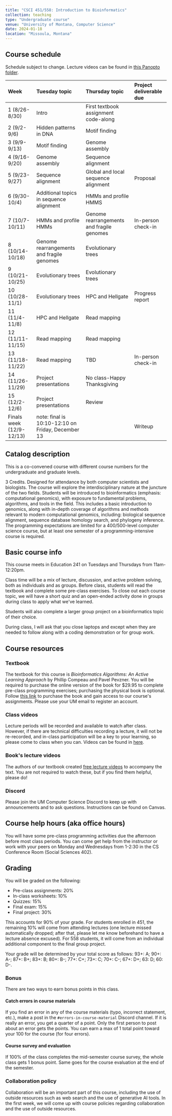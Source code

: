 ```yaml
---
title: "CSCI 451/558: Introduction to Bioinformatics"
collection: teaching
type: "Undergraduate course"
venue: "University of Montana, Computer Science"
date: 2024-01-18
location: "Missoula, Montana"
---
```


## Course schedule

Schedule subject to change. Lecture videos can be found in [this Panopto folder](https://umontana.hosted.panopto.com/Panopto/Pages/Sessions/List.aspx?folderID=a01a54a5-8239-4b2b-8d19-b1d40102d5bc).

|Week|Tuesday topic|Thursday topic|Project deliverable due|
|:---|:---|:---|:---|
|1 (8/26-8/30)|Intro|First textbook assignment code-along||
|2 (9/2-9/6)|Hidden patterns in DNA|Motif finding|
|3 (9/9-9/13)|Motif finding|Genome assembly|
|4 (9/16-9/20)|Genome assembly|Sequence alignment|
|5 (9/23-9/27)|Sequence alignment|Global and local sequence alignment|Proposal|
|6 (9/30-10/4)|Additional topics in sequence alignment|HMMs and profile HMMS|
|7 (10/7-10/11)|HMMs and profile HMMs|Genome rearrangements and fragile genomes|In-person check-in|
|8 (10/14-10/18)|Genome rearrangements and fragile genomes|Evolutionary trees|
|9 (10/21-10/25)|Evolutionary trees|Evolutionary trees|
|10 (10/28-11/1)|Evolutionary trees|HPC and Hellgate|Progress report|
|11 (11/4-11/8)|HPC and Hellgate|Read mapping|
|12 (11/11-11/15)|Read mapping|Read mapping|
|13 (11/18-11/22)|Read mapping|TBD|In-person check-in|
|14 (11/26-11/29)|Project presentations|No class-Happy Thanksgiving|
|15 (12/2-12/6)|Project presentations|Review|
|Finals week (12/9-12/13)|note: final is 10:10-12:10 on Friday, December 13||Writeup|

## Catalog description

This is a co-convened course with different course numbers for the undergraduate and graduate levels.

3 Credits. Designed for attendance by both computer scientists and biologists. The course will explore the interdisciplinary nature at the juncture of the two fields. Students will be introduced to bioinformatics (emphasis: computational genomics), with exposure to fundamental problems, algorithms, and tools in the field. This includes a basic introduction to genomics, along with in-depth coverage of algorithms and methods relevant to modern computational genomics, including: biological sequence alignment, sequence database homology search, and phylogeny inference. The programming expectations are limited for a 400/500-level computer science course, but at least one semester of a programming-intensive course is required.

## Basic course info

This course meets in Education 241 on Tuesdays and Thursdays from
11am-12:20pm.

Class time will be a mix of lecture, discussion, and active problem solving, both as
individuals and as groups. Before class, students will read the textbook
and complete some pre-class exercises. To close out each course topic, we will
have a short quiz and an open-ended activity done in groups during class to
apply what we've learned.

Students will also complete a larger group project on a bioinformatics topic of
their choice.

During class, I will ask that you close laptops and except
when they are needed to follow along with a coding demonstration or for group
work.

## Course resources

### Textbook

The textbook for this course is *Bioinformatics Algorithms: An Active Learning
Approach* by Phillip Compeau and Pavel Pevzner. You will be required to purchase the
online version of the book for $29.95 to complete pre-class programming exercises;
purchasing the physical book is optional. Follow [this link](https://cogniterra.org/course/465/promo) to purchase the book and gain access to our course's assignments. Please use your UM email to register an account.

### Class videos

Lecture periods will be recorded and available to watch after class. However, if there are
technical difficulties recording a lecture, it will not be re-recorded, and
in-class participation will be a key to your learning, so please come
to class when you can. Videos can be found in [here](https://umontana.hosted.panopto.com/Panopto/Pages/Sessions/List.aspx?folderID=a01a54a5-8239-4b2b-8d19-b1d40102d5bc).

### Book's lecture videos

The authors of our textbook created [free lecture videos](https://www.youtube.com/@bioinfalgorithms/playlists) to accompany the text.
You are not required to watch these, but if you find them helpful, please do!

### Discord

Please join the UM Computer Science Discord to keep up with announcements and
to ask questions. Instructions can be found on
Canvas.

## Course help hours (aka office hours)

You will have some pre-class programming activities due the afternoon before
most class periods. You can come get help from the instructor or work with your peers on
Monday and Wednesdays from 1-2:30 in the CS Conference Room (Social Sciences
402).

## Grading

You will be graded on the following:
* Pre-class assignments: 20%
* In-class worksheets: 10%
* Quizzes: 15%
* Final exam: 15%
* Final project: 30%

This accounts for 90% of your grade. For students enrolled in 451, the remaining
10% will come from attending lectures (one lecture missed automatically
dropped; after that, please let me know beforehand to have a lecture absence
excused). For 558 students, it will come from
an individual additional component to the final group project.

Your grade will be determined by your total score as follows:
93+: A; 90+: A-; 87+: B+; 83+: B; 80+: B-; 77+: C+; 73+: C; 70+: C-; 67+: D+; 63: D; 60: D-.

### Bonus

There are two ways to earn bonus points in this class.

#### Catch errors in course materials

If you find an error in any of the course materials (typo, incorrect statement, etc.), make a post in the `#errors-in-course-material` Discord channel.
If it is really an error, you get a
quarter of a point. Only the first person to post about an error gets the points. You can earn a max of 1 total point toward your 100 for the course (for four errors).

#### Course survey and evaluation

If 100% of the class completes the mid-semester course survey, the whole
class gets 1 bonus point. Same goes for the course evaluation at the end of the
semester.

### Collaboration policy

Collaboration will be an important part of this course, including the use of
outside resources such as web search and the use of generative AI tools. In the
first week, we will come up with course policies regarding collaboration and
the use of outside resources.
